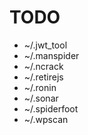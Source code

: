 # TODO

- ~/.jwt_tool
- ~/.manspider
- ~/.ncrack
- ~/.retirejs
- ~/.ronin
- ~/.sonar
- ~/.spiderfoot
- ~/.wpscan

